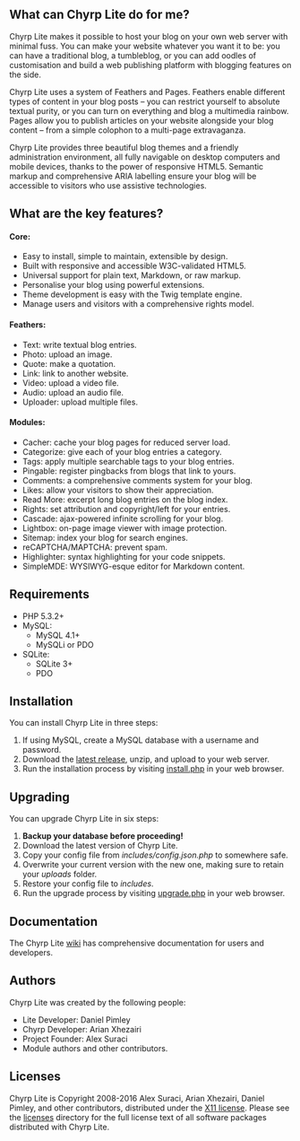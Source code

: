 ## What can Chyrp Lite do for me?

Chyrp Lite makes it possible to host your blog on your own web server with minimal fuss.
You can make your website whatever you want it to be: you can have a traditional blog,
a tumbleblog, or you can add oodles of customisation and build a web publishing platform
with blogging features on the side.

Chyrp Lite uses a system of Feathers and Pages. Feathers enable different types of content
in your blog posts – you can restrict yourself to absolute textual purity, or you can turn on
everything and blog a multimedia rainbow. Pages allow you to publish articles on your website
alongside your blog content – from a simple colophon to a multi-page extravaganza.

Chyrp Lite provides three beautiful blog themes and a friendly administration environment,
all fully navigable on desktop computers and mobile devices, thanks to the power of
responsive HTML5. Semantic markup and comprehensive ARIA labelling ensure your blog will
be accessible to visitors who use assistive technologies.

## What are the key features?

#### Core:
* Easy to install, simple to maintain, extensible by design.
* Built with responsive and accessible W3C-validated HTML5.
* Universal support for plain text, Markdown, or raw markup.
* Personalise your blog using powerful extensions.
* Theme development is easy with the Twig template engine.
* Manage users and visitors with a comprehensive rights model.

#### Feathers:
* Text: write textual blog entries.
* Photo: upload an image.
* Quote: make a quotation.
* Link: link to another website.
* Video: upload a video file.
* Audio: upload an audio file.
* Uploader: upload multiple files.

#### Modules:
* Cacher: cache your blog pages for reduced server load.
* Categorize: give each of your blog entries a category.
* Tags: apply multiple searchable tags to your blog entries.
* Pingable: register pingbacks from blogs that link to yours.
* Comments: a comprehensive comments system for your blog.
* Likes: allow your visitors to show their appreciation.
* Read More: excerpt long blog entries on the blog index.
* Rights: set attribution and copyright/left for your entries.
* Cascade: ajax-powered infinite scrolling for your blog.
* Lightbox: on-page image viewer with image protection.
* Sitemap: index your blog for search engines.
* reCAPTCHA/MAPTCHA: prevent spam.
* Highlighter: syntax highlighting for your code snippets.
* SimpleMDE: WYSIWYG-esque editor for Markdown content.

## Requirements

* PHP 5.3.2+
* MySQL:
  - MySQL 4.1+
  - MySQLi or PDO
* SQLite:
  - SQLite 3+
  - PDO

## Installation

You can install Chyrp Lite in three steps:

1. If using MySQL, create a MySQL database with a username and password.
2. Download the [latest release](https://github.com/xenocrat/chyrp-lite/releases), unzip, and upload to your web server.
3. Run the installation process by visiting [install.php](install.php) in your web browser.

## Upgrading

You can upgrade Chyrp Lite in six steps:

1. __Backup your database before proceeding!__
2. Download the latest version of Chyrp Lite.
3. Copy your config file from _includes/config.json.php_ to somewhere safe.
4. Overwrite your current version with the new one, making sure to retain your _uploads_ folder.
5. Restore your config file to _includes_.
6. Run the upgrade process by visiting [upgrade.php](upgrade.php) in your web browser.

## Documentation

The Chyrp Lite [wiki](https://github.com/xenocrat/chyrp-lite/wiki) has comprehensive documentation
for users and developers.

## Authors

Chyrp Lite was created by the following people:

* Lite Developer: Daniel Pimley
* Chyrp Developer: Arian Xhezairi
* Project Founder: Alex Suraci
* Module authors and other contributors.

## Licenses

Chyrp Lite is Copyright 2008-2016 Alex Suraci, Arian Xhezairi, Daniel Pimley, and other contributors,
distributed under the [X11 license](https://raw.githubusercontent.com/xenocrat/chyrp-lite/master/LICENSE.md).
Please see the [licenses](licenses) directory for the full license text of all software packages distributed with Chyrp Lite.

